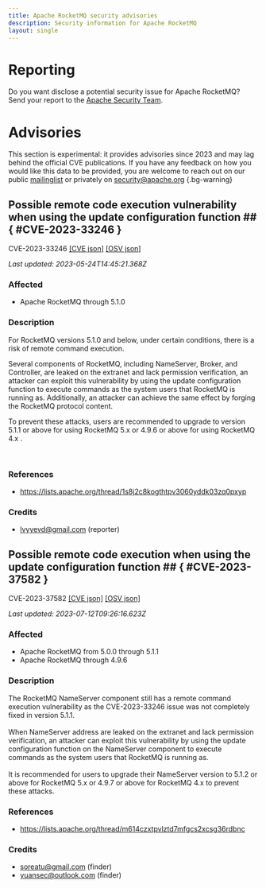 ```yaml
---
title: Apache RocketMQ security advisories
description: Security information for Apache RocketMQ
layout: single
---
```


# Reporting

Do you want disclose a potential security issue for Apache RocketMQ? Send your report to the [Apache Security Team](mailto:security@apache.org).

# Advisories

This section is experimental: it provides advisories since 2023 and may lag behind the official CVE publications. If you have any feedback on how you would like this data to be provided, you are welcome to reach out on our public [mailinglist](/mailinglist) or privately on [security@apache.org](mailto:security@apache.org)
{.bg-warning}

## Possible remote code execution vulnerability when using the update configuration function ## { #CVE-2023-33246 }

CVE-2023-33246 [\[CVE json\]](./CVE-2023-33246.cve.json) [\[OSV json\]](./CVE-2023-33246.osv.json)



_Last updated: 2023-05-24T14:45:21.368Z_

### Affected

* Apache RocketMQ through 5.1.0


### Description

<p>For RocketMQ versions 5.1.0 and below, under certain conditions, there is a risk of remote command execution.&nbsp;</p><p>Several components of RocketMQ, including NameServer, Broker, and Controller, are leaked on the extranet and lack permission verification, an attacker can exploit this vulnerability by using the update configuration function to execute commands as the system users that RocketMQ is running as. Additionally, an attacker can achieve the same effect by forging the RocketMQ protocol content.&nbsp;</p><p>To prevent these attacks, users are recommended to upgrade to version 5.1.1 or above&nbsp;for using RocketMQ 5.x&nbsp;or 4.9.6 or above for using RocketMQ 4.x .</p>






<p></p><br>

### References
* https://lists.apache.org/thread/1s8j2c8kogthtpv3060yddk03zq0pxyp


### Credits
* lvyyevd@gmail.com (reporter)


## Possible remote code execution when using the update configuration function ## { #CVE-2023-37582 }

CVE-2023-37582 [\[CVE json\]](./CVE-2023-37582.cve.json) [\[OSV json\]](./CVE-2023-37582.osv.json)



_Last updated: 2023-07-12T09:26:16.623Z_

### Affected

* Apache RocketMQ from 5.0.0 through 5.1.1
* Apache RocketMQ through 4.9.6


### Description

<span style="background-color: rgb(255, 255, 255);">The RocketMQ NameServer component still has a remote command execution vulnerability as the CVE-2023-33246 issue was not completely fixed in version 5.1.1. <br><br>When NameServer address </span>are leaked on the extranet and lack permission verification, a<span style="background-color: rgb(255, 255, 255);">n attacker can exploit this vulnerability by using the update configuration function on the NameServer component to execute commands as the system users that RocketMQ is running as. <br><br>It is recommended for users to upgrade their NameServer version to 5.1.2 or above for RocketMQ 5.x or 4.9.7 or above for RocketMQ 4.x to prevent these attacks.</span><br>

### References
* https://lists.apache.org/thread/m614czxtpvlztd7mfgcs2xcsg36rdbnc


### Credits
* soreatu@gmail.com (finder)
* yuansec@outlook.com  (finder)
